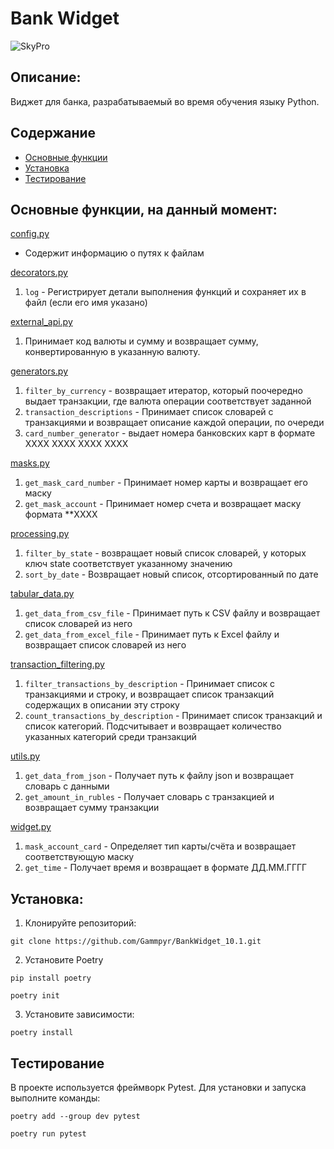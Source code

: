 # Bank Widget

![SkyPro](https://res.cloudinary.com/admitad-gmbh/image/upload/f_auto,h_0.5/v1671725214/x9o5qcorfliychngyjpk.webp)

## Описание:
Виджет для банка, разрабатываемый во время обучения языку Python.

## Содержание

- [Основные функции](#основные-функции-на-данный-момент )
- [Установка](#установка)
- [Тестирование](#тестирование)


## Основные функции, на данный момент:


[config.py](src/config.py)
- Содержит информацию о путях к файлам

[decorators.py](src/decorators.py)
1. `log` - Регистрирует детали выполнения функций и сохраняет их в файл (если его имя указано)

[external_api.py](src/external_api.py)
1. Принимает код валюты и сумму и возвращает сумму, конвертированную в указанную валюту.

[generators.py](src/generators.py)
1. `filter_by_currency` - возвращает итератор, который поочередно выдает транзакции,
    где валюта операции соответствует заданной
2. `transaction_descriptions` - Принимает список словарей с транзакциями и возвращает описание каждой операции, 
    по очереди
3. `card_number_generator` - выдает номера банковских карт в формате XXXX XXXX XXXX XXXX

[masks.py](src/masks.py)
1. `get_mask_card_number` - Принимает номер карты и возвращает его маску
2. `get_mask_account` - Принимает номер счета и возвращает маску формата **XXXX

[processing.py](src/processing.py)
1. `filter_by_state` - возвращает новый список словарей,
    у которых ключ state соответствует указанному значению
2. `sort_by_date` - Возвращает новый список, отсортированный по дате

[tabular_data.py](src/tabular_data.py)
1. `get_data_from_csv_file` - Принимает путь к CSV файлу и возвращает список словарей из него
2. `get_data_from_excel_file` - Принимает путь к Excel файлу и возвращает список словарей из него

[transaction_filtering.py](src/transaction_filtering.py)
1. `filter_transactions_by_description` - Принимает список с транзакциями и строку,
    и возвращает список транзакций содержащих в описании эту строку
2. `count_transactions_by_description` - Принимает список транзакций и список категорий.
    Подсчитывает и возвращает количество указанных категорий среди транзакций

[utils.py](src/utils.py)
1. `get_data_from_json` - Получает путь к файлу json и возвращает словарь с данными
2. `get_amount_in_rubles` - Получает словарь с транзакцией и возвращает сумму транзакции

[widget.py](src/widget.py)
1. `mask_account_card` - Определяет тип карты/счёта и возвращает соответствующую маску
2. `get_time` - Получает время и возвращает в формате ДД.ММ.ГГГГ






## Установка:

1. Клонируйте репозиторий:
```
git clone https://github.com/Gammpyr/BankWidget_10.1.git
```
2. Установите Poetry
```
pip install poetry

poetry init
```
3. Установите зависимости:
```
poetry install
```

## Тестирование
В проекте используется фреймворк Pytest. Для установки и запуска выполните команды:
```
poetry add --group dev pytest
```
```
poetry run pytest
```
